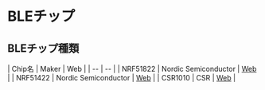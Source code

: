 # BLEチップ

## BLEチップ種類

| Chip名 | Maker | Web |
| -- | -- |
| NRF51822 | Nordic Semiconductor | [Web](http://www.nordicsemi.com/eng/Products/Bluetooth-R-low-energy/nRF51822) |
| NRF51422 | Nordic Semiconductor | [Web](http://www.nordicsemi.com/eng/Products/ANT/nRF51422) |
| CSR1010 | CSR | [Web](https://www.csrsupport.com/download/39359/CSR1010%20Data%20Sheet%20CS-231985-DS.pdf) |

